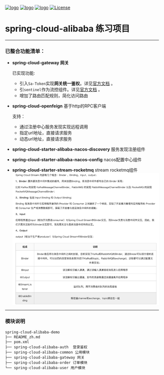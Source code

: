[![logo](https://img.shields.io/badge/Unwatch-1-inactive)](https://github.com/candysevenZzz/spring-cloud-alibaba-demo/network/dependencies)
[![logo](https://img.shields.io/badge/Fork-0-green)](https://github.com/candysevenZzz/spring-cloud-alibaba-demo/README.md)
[![logo](https://img.shields.io/badge/star-1-blue)](https://github.com/candysevenZzz/spring-cloud-alibaba-demo)
[![License](https://img.shields.io/badge/license-Apache%202-4EB1BA.svg)](https://www.apache.org/licenses/LICENSE-2.0.html)

# spring-cloud-alibaba 练习项目

---
### 已整合功能清单：
* **spring-cloud-gateway 网关**

  已实现功能:
  - 引入``Sa-Token``实现**网关统一鉴权**。详见[官方文档](https://sa-token.cc/doc.html#/micro/gateway-auth) 。
  - 引``sentinel``作为流控组件。详见[官方文档](https://github.com/alibaba/Sentinel/blob/master/README.md) 。
  - 增加了路由匹配规则，简化访问路由
  

* **spring-cloud-openfeign** 基于http的RPC客户端 
   
  支持：
  - 通过注册中心服务发现实现远程调用 
  - 指定url地址，直接请求服务 
  - 动态url地址，直接请求服务


* **spring-cloud-starter-alibaba-nacos-discovery** 服务发现注册组件 
  

* **spring-cloud-starter-alibaba-nacos-config** nacos配置中心组件
  
* **spring-cloud-starter-stream-rocketmq** stream rocketmq组件
  ![img.png](img.png)
  

--- 
### 模块说明
````
spring-cloud-alibaba-demo
├── README_zh.md
├── pom.xml
├── spring-cloud-alibaba-auth  登录鉴权
├── spring-cloud-alibaba-common 公用模块
├── spring-cloud-alibaba-gateway 网关
├── spring-cloud-alibaba-order 订单模块
└── spring-cloud-alibaba-user 用户模块
````
